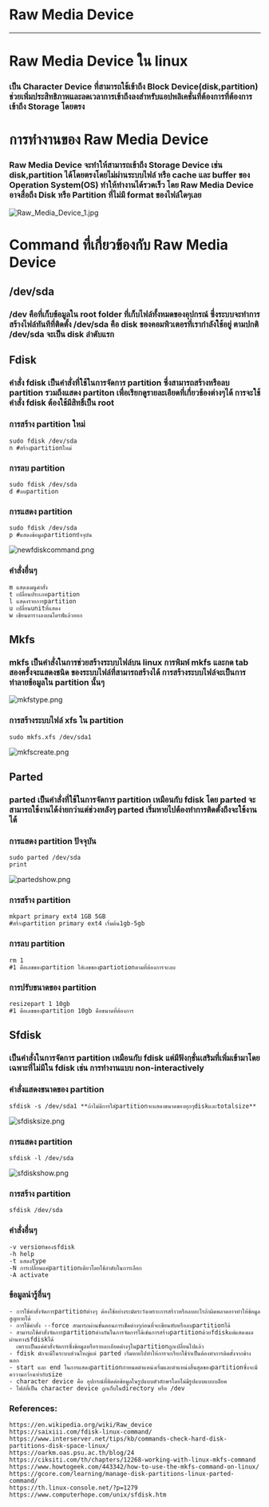 Raw Media Device
===
---
# Raw Media Device ใน linux
### เป็น Character Device ที่สามารถใช้เข้าถึง Block Device(disk,partition) ช่วยเพิ่มประสิทธิภาพและลดเวลาการเข้าถึงลงสำหรับแอปพลิเคชั่นที่ต้องการที่ต้องการเข้าถึง Storage โดยตรง

# การทำงานของ Raw Media Device 
### Raw Media Device จะทำให้สามารถเข้าถึง Storage Device เช่น disk,partition ได้โดยตรงโดยไม่ผ่านระบบไฟล์ หรือ cache และ buffer ของ Operation System(OS) ทำให้ทำงานได้รวดเร็ว โดย Raw Media Device อาจสื่อถึง Disk หรือ Partition ที่ไม่มี format ของไฟล์ใดๆเลย

![Raw_Media_Device_1.jpg](..%2Fassets%2Fimg%2Fmembers%2FRaw_Media_Device_1.jpg)


# Command ที่เกี่ยวข้องกับ Raw Media Device
## /dev/sda
### /dev คือที่เก็บข้อมูลใน root folder ที่เก็บไฟล์ทั้งหมดของอุปกรณ์ ซึ่งระบบจะทำการสร้างไฟล์ทันทีที่ติดตั้ง /dev/sda คือ disk ของคอมพิวเตอรที่เรากำลังใช้อยู่ ตามปกติ /dev/sda จะเป็น disk ลำดับแรก
## Fdisk
### คำสั่ง fdisk เป็นคำสั่งที่ใช้ในการจัดการ partition ซึ่งสามารถสร้างหรือลบ partition รวมถึงแสดง partiton เพื่อเรียกดูรายละเอียดที่เกี่ยวข้องต่างๆได้ การจะใช้คำสั่ง fdisk ต้องใช้มีสิทธิ์เป็น root
### การสร้าง partition ใหม่
    sudo fdisk /dev/sda 
    n #สร้างpartitionใหม่
### การลบ partition
    sudo fdisk /dev/sda 
    d #ลบpartition
### การแสดง partition
    sudo fdisk /dev/sda 
    p #แสดงข้อมูลpartitionปัจจุบัน
![newfdiskcommand.png](..%2Fassets%2Fimg%2Fmembers%2Fnewfdiskcommand.png)
### คำสั่งอื่นๆ
    m แสดงเมนูคำสั่ง
    t เปลื่ยนประเภทpartition
    l แสดงรายการpartition
    u เปลื่ยนunitที่แสดง
    w เขียนตารางลงบนไดรฟ์แล้วออก
## Mkfs
### mkfs เป็นคำสั่งในการช่วยสร้างระบบไฟล์บน linux การพิมพ์ mkfs และกด tab สองครั้งจะแสดงชนิด ของระบบไฟล์ที่สามารถสร้างได้ การสร้างระบบไฟล์จะเป็นการทำลายข้อมูลใน partition นั้นๆ
![mkfstype.png](..%2Fassets%2Fimg%2Fmembers%2Fmkfstype.png)
### การสร้างระบบไฟล์ xfs ใน partition
    sudo mkfs.xfs /dev/sda1
![mkfscreate.png](..%2Fassets%2Fimg%2Fmembers%2Fmkfscreate.png)
## Parted
### parted เป็นคำสั่งที่ใช้ในการจัดการ partition เหมือนกับ fdisk โดย parted จะสามารถใช้งานได้ง่ายกว่าแต่ช่วงหลังๆ parted เริ่มหายไปต้องทำการติดตั้งถึงจะใช้งานได้  
### การแสดง partition ปัจจุบัน
    sudo parted /dev/sda
    print
![partedshow.png](..%2Fassets%2Fimg%2Fmembers%2Fpartedshow.png)
### การสร้าง partition
    mkpart primary ext4 1GB 5GB 
    #สร้างpartition primary ext4 เริ่มต้น1gb-5gb
### การลบ partition
    rm 1
    #1 คือเลขของpartition ใส่เลขของpartiotionตามที่ต้องการจะลบ
### การปรับขนาดของ partition
    resizepart 1 10gb
    #1 คือเลขของpartition 10gb คือขนาดที่ต้องการ
## Sfdisk
### เป็นคำสั่งในการจัดการ partition เหมือนกับ fdisk แต่มีฟังกฺชั่นเสริมที่เพิ่มเข้ามาโดยเฉพาะที่ไม่มีใน fdisk เช่น การทำงานแบบ non-interactively
### คำสั่งแสดงขนาดของ partition
    sfdisk -s /dev/sda1 **ถ้าไม่มีการใส่partitionจะแสดงขนาดของทุกๆdiskและtotalsize**
![sfdisksize.png](..%2Fassets%2Fimg%2Fmembers%2Fsfdisksize.png)
### การแสดง partition
    sfdisk -l /dev/sda
![sfdiskshow.png](..%2Fassets%2Fimg%2Fmembers%2Fsfdiskshow.png)
### การสร้าง partition
    sfdisk /dev/sda
### คำสั่งอื่นๆ
    -v versionของsfdisk
    -h help
    -t แสดงtype
    -N การเปลื่ยนแค่partitionเดียวโดยใช้ลำดับในการเลือก
    -A activate
### ข้อมูลน่ารู้อื่นๆ
    - การใช้คำสั่งจัดการpartitionต่างๆ ต้องใช้อย่างระมัดระวังเพราะการสร้าวหรือลบอะไรถ้าผิดพลาดอาจทำให้ข้อมูลสูญหายได้
    - การใช้คำสั่ง --force สามารถผ่านขั้นตอนการเช็คต่างๆก่อนที่จะเขียนทับหรือลบpartitionได้
    - สามารถใช้คำสั่งจัดการpartitionต่างกันในการจัดการได้เช่นการสร้างpartitionด้วยfdiskแต่แสดงผลผ่านทางsfdiskได้
      เพราะเป็นแค่คำสั่งจัดการซึ่งข้อมูลหรือรายละเอียดต่างๆในpartitionถูกเปลื่ยนไปแล้ว
    - fdisk มักจะมีในระบบส่วนใหญ่แต่ parted เริ่มหายไปทำให้การจะเรียกใช้จำเป็นต้องทำการติดตั้งจากข้างนอก
    - start และ end ในการแสดงpartitionกำหนดตำแหน่งเริ่มและตำแหน่งสิ้นสุดของpartitionซึ่งจะมีคววามกว้างเท่ากับsize
    - character device คือ อุปกรณ์ที่ติดต่อข้อมูลในรูปแบบตัวอักษรโดยไม่มีรูปแบบแบบบล็อค
    - ไฟล์ที่เป็น character device ถูกเก็บในdirectory หรือ /dev
### References:
    https://en.wikipedia.org/wiki/Raw_device
    https://saixiii.com/fdisk-linux-command/
    https://www.interserver.net/tips/kb/commands-check-hard-disk-partitions-disk-space-linux/
    https://oarkm.oas.psu.ac.th/blog/24
    https://ciksiti.com/th/chapters/12268-working-with-linux-mkfs-command
    https://www.howtogeek.com/443342/how-to-use-the-mkfs-command-on-linux/
    https://gcore.com/learning/manage-disk-partitions-linux-parted-command/
    https://th.linux-console.net/?p=1279
    https://www.computerhope.com/unix/sfdisk.htm